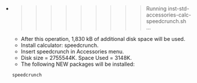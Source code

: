 * >>>>>>>>> Running inst-std-accessories-calc-speedcrunch.sh ...
  * After this operation, 1,830 kB of additional disk space will be used.
  * Install calculator: speedcrunch.
  * Insert speedcrunch in Accessories menu.
  * Disk size = 2755544K. Space Used = 3148K.
  * The following NEW packages will be installed:
  ```bash
  speedcrunch
  ```
